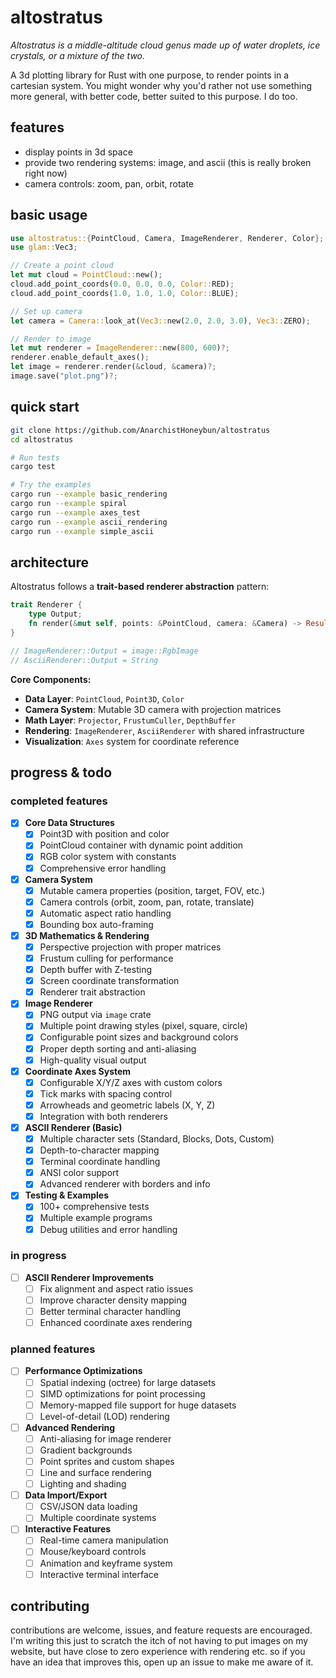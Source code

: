 # altostratus

*Altostratus is a middle-altitude cloud genus made up of water droplets, ice crystals, or a mixture of the two.*

A 3d plotting library for Rust with one purpose, to render points in a cartesian system. You might wonder why you'd rather not use something more general, with better code, better suited to this purpose. I do too.

## features

- display points in 3d space
- provide two rendering systems: image, and ascii (this is really broken right now)
- camera controls: zoom, pan, orbit, rotate

## basic usage

```rust
use altostratus::{PointCloud, Camera, ImageRenderer, Renderer, Color};
use glam::Vec3;

// Create a point cloud
let mut cloud = PointCloud::new();
cloud.add_point_coords(0.0, 0.0, 0.0, Color::RED);
cloud.add_point_coords(1.0, 1.0, 1.0, Color::BLUE);

// Set up camera
let camera = Camera::look_at(Vec3::new(2.0, 2.0, 3.0), Vec3::ZERO);

// Render to image
let mut renderer = ImageRenderer::new(800, 600)?;
renderer.enable_default_axes();
let image = renderer.render(&cloud, &camera)?;
image.save("plot.png")?;
```

## quick start

```bash
git clone https://github.com/AnarchistHoneybun/altostratus
cd altostratus

# Run tests
cargo test

# Try the examples
cargo run --example basic_rendering
cargo run --example spiral           
cargo run --example axes_test       
cargo run --example ascii_rendering 
cargo run --example simple_ascii
```

## architecture

Altostratus follows a **trait-based renderer abstraction** pattern:

```rust
trait Renderer {
    type Output;
    fn render(&mut self, points: &PointCloud, camera: &Camera) -> Result<Self::Output>;
}

// ImageRenderer::Output = image::RgbImage
// AsciiRenderer::Output = String
```

**Core Components:**
- **Data Layer**: `PointCloud`, `Point3D`, `Color`
- **Camera System**: Mutable 3D camera with projection matrices
- **Math Layer**: `Projector`, `FrustumCuller`, `DepthBuffer` 
- **Rendering**: `ImageRenderer`, `AsciiRenderer` with shared infrastructure
- **Visualization**: `Axes` system for coordinate reference

## progress & todo

###  completed features

- [x] **Core Data Structures**
  - [x] Point3D with position and color
  - [x] PointCloud container with dynamic point addition
  - [x] RGB color system with constants
  - [x] Comprehensive error handling

- [x] **Camera System** 
  - [x] Mutable camera properties (position, target, FOV, etc.)
  - [x] Camera controls (orbit, zoom, pan, rotate, translate)
  - [x] Automatic aspect ratio handling
  - [x] Bounding box auto-framing

- [x] **3D Mathematics & Rendering**
  - [x] Perspective projection with proper matrices
  - [x] Frustum culling for performance
  - [x] Depth buffer with Z-testing
  - [x] Screen coordinate transformation
  - [x] Renderer trait abstraction

- [x] **Image Renderer**
  - [x] PNG output via `image` crate
  - [x] Multiple point drawing styles (pixel, square, circle)
  - [x] Configurable point sizes and background colors
  - [x] Proper depth sorting and anti-aliasing
  - [x] High-quality visual output

- [x] **Coordinate Axes System**
  - [x] Configurable X/Y/Z axes with custom colors
  - [x] Tick marks with spacing control
  - [x] Arrowheads and geometric labels (X, Y, Z)
  - [x] Integration with both renderers

- [x] **ASCII Renderer (Basic)**
  - [x] Multiple character sets (Standard, Blocks, Dots, Custom)
  - [x] Depth-to-character mapping
  - [x] Terminal coordinate handling
  - [x] ANSI color support
  - [x] Advanced renderer with borders and info

- [x] **Testing & Examples**
  - [x] 100+ comprehensive tests
  - [x] Multiple example programs
  - [x] Debug utilities and error handling

### in progress

- [ ] **ASCII Renderer Improvements**
  - [ ] Fix alignment and aspect ratio issues
  - [ ] Improve character density mapping
  - [ ] Better terminal character handling
  - [ ] Enhanced coordinate axes rendering

### planned features

- [ ] **Performance Optimizations**
  - [ ] Spatial indexing (octree) for large datasets
  - [ ] SIMD optimizations for point processing
  - [ ] Memory-mapped file support for huge datasets
  - [ ] Level-of-detail (LOD) rendering

- [ ] **Advanced Rendering**
  - [ ] Anti-aliasing for image renderer
  - [ ] Gradient backgrounds
  - [ ] Point sprites and custom shapes
  - [ ] Line and surface rendering
  - [ ] Lighting and shading

- [ ] **Data Import/Export**
  - [ ] CSV/JSON data loading
  - [ ] Multiple coordinate systems

- [ ] **Interactive Features**
  - [ ] Real-time camera manipulation
  - [ ] Mouse/keyboard controls
  - [ ] Animation and keyframe system
  - [ ] Interactive terminal interface

## contributing

contributions are welcome, issues, and feature requests are encouraged. I'm writing this just to scratch the itch of not having to put images on my website, but have close to zero experience with rendering etc. so if you have an idea that improves this, open up an issue to make me aware of it. 